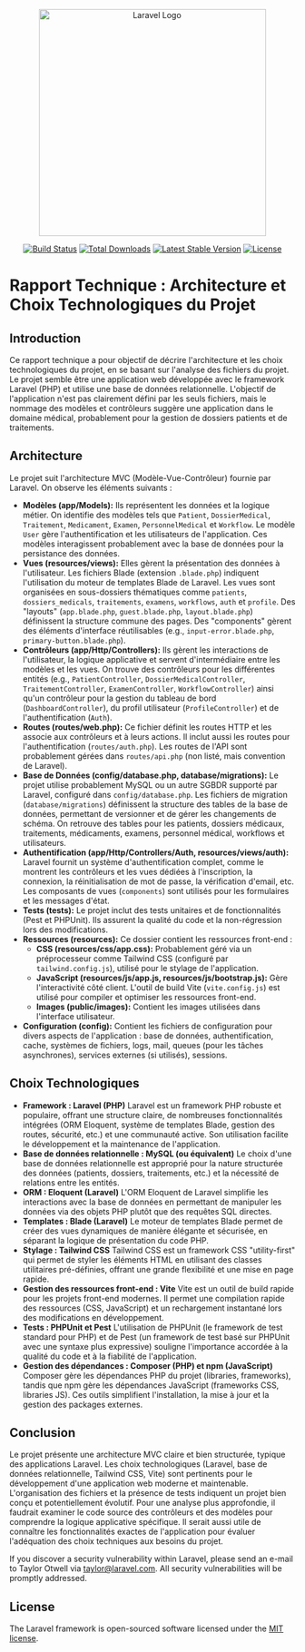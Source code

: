 <p align="center"><a href="https://laravel.com" target="_blank"><img src="https://raw.githubusercontent.com/laravel/art/master/logo-lockup/5%20SVG/2%20CMYK/1%20Full%20Color/laravel-logolockup-cmyk-red.svg" width="400" alt="Laravel Logo"></a></p>

<p align="center">
<a href="https://github.com/laravel/framework/actions"><img src="https://github.com/laravel/framework/workflows/tests/badge.svg" alt="Build Status"></a>
<a href="https://packagist.org/packages/laravel/framework"><img src="https://img.shields.io/packagist/dt/laravel/framework" alt="Total Downloads"></a>
<a href="https://packagist.org/packages/laravel/framework"><img src="https://img.shields.io/packagist/v/laravel/framework" alt="Latest Stable Version"></a>
<a href="https://packagist.org/packages/laravel/framework"><img src="https://img.shields.io/packagist/l/laravel/framework" alt="License"></a>
</p>

# Rapport Technique : Architecture et Choix Technologiques du Projet

## Introduction

Ce rapport technique a pour objectif de décrire l'architecture et les choix technologiques du projet, en se basant sur l'analyse des fichiers du projet. Le projet semble être une application web développée avec le framework Laravel (PHP) et utilise une base de données relationnelle.  L'objectif de l'application n'est pas clairement défini par les seuls fichiers, mais le nommage des modèles et contrôleurs suggère une application dans le domaine médical, probablement pour la gestion de dossiers patients et de traitements.

## Architecture

Le projet suit l'architecture MVC (Modèle-Vue-Contrôleur) fournie par Laravel.  On observe les éléments suivants :

*   **Modèles (app/Models):**  Ils représentent les données et la logique métier.  On identifie des modèles tels que `Patient`, `DossierMedical`, `Traitement`, `Medicament`, `Examen`, `PersonnelMedical` et `Workflow`.  Le modèle `User` gère l'authentification et les utilisateurs de l'application.  Ces modèles interagissent probablement avec la base de données pour la persistance des données.
*   **Vues (resources/views):**  Elles gèrent la présentation des données à l'utilisateur. Les fichiers Blade (extension `.blade.php`) indiquent l'utilisation du moteur de templates Blade de Laravel.  Les vues sont organisées en sous-dossiers thématiques comme `patients`, `dossiers_medicals`, `traitements`, `examens`, `workflows`, `auth` et `profile`.  Des "layouts" (`app.blade.php`, `guest.blade.php`, `layout.blade.php`) définissent la structure commune des pages.  Des "components" gèrent des éléments d'interface réutilisables (e.g., `input-error.blade.php`, `primary-button.blade.php`).
*   **Contrôleurs (app/Http/Controllers):** Ils gèrent les interactions de l'utilisateur, la logique applicative et servent d'intermédiaire entre les modèles et les vues. On trouve des contrôleurs pour les différentes entités (e.g., `PatientController`, `DossierMedicalController`, `TraitementController`, `ExamenController`, `WorkflowController`) ainsi qu'un contrôleur pour la gestion du tableau de bord (`DashboardController`), du profil utilisateur (`ProfileController`) et de l'authentification (`Auth`).
*   **Routes (routes/web.php):**  Ce fichier définit les routes HTTP et les associe aux contrôleurs et à leurs actions.  Il inclut aussi les routes pour l'authentification (`routes/auth.php`).  Les routes de l'API sont probablement gérées dans `routes/api.php` (non listé, mais convention de Laravel).
*   **Base de Données (config/database.php, database/migrations):**  Le projet utilise probablement MySQL ou un autre SGBDR supporté par Laravel, configuré dans `config/database.php`.  Les fichiers de migration (`database/migrations`) définissent la structure des tables de la base de données, permettant de versionner et de gérer les changements de schéma.  On retrouve des tables pour les patients, dossiers médicaux, traitements, médicaments, examens, personnel médical, workflows et utilisateurs.
*   **Authentification (app/Http/Controllers/Auth, resources/views/auth):**  Laravel fournit un système d'authentification complet, comme le montrent les contrôleurs et les vues dédiées à l'inscription, la connexion, la réinitialisation de mot de passe, la vérification d'email, etc.  Les composants de vues (`components`) sont utilisés pour les formulaires et les messages d'état.
*   **Tests (tests):**  Le projet inclut des tests unitaires et de fonctionnalités (Pest et PHPUnit).  Ils assurent la qualité du code et la non-régression lors des modifications.
*   **Ressources (resources):**  Ce dossier contient les ressources front-end :
    *   **CSS (resources/css/app.css):**  Probablement géré via un préprocesseur comme Tailwind CSS (configuré par `tailwind.config.js`), utilisé pour le stylage de l'application.
    *   **JavaScript (resources/js/app.js, resources/js/bootstrap.js):**  Gère l'interactivité côté client.  L'outil de build Vite (`vite.config.js`) est utilisé pour compiler et optimiser les ressources front-end.
    *   **Images (public/images):**  Contient les images utilisées dans l'interface utilisateur.
*   **Configuration (config):**  Contient les fichiers de configuration pour divers aspects de l'application : base de données, authentification, cache, systèmes de fichiers, logs, mail, queues (pour les tâches asynchrones), services externes (si utilisés), sessions.

## Choix Technologiques

*   **Framework : Laravel (PHP)**  Laravel est un framework PHP robuste et populaire, offrant une structure claire, de nombreuses fonctionnalités intégrées (ORM Eloquent, système de templates Blade, gestion des routes, sécurité, etc.) et une communauté active. Son utilisation facilite le développement et la maintenance de l'application.
*   **Base de données relationnelle : MySQL (ou équivalent)**  Le choix d'une base de données relationnelle est approprié pour la nature structurée des données (patients, dossiers, traitements, etc.) et la nécessité de relations entre les entités.
*   **ORM : Eloquent (Laravel)** L'ORM Eloquent de Laravel simplifie les interactions avec la base de données en permettant de manipuler les données via des objets PHP plutôt que des requêtes SQL directes.
*   **Templates : Blade (Laravel)**  Le moteur de templates Blade permet de créer des vues dynamiques de manière élégante et sécurisée, en séparant la logique de présentation du code PHP.
*   **Stylage : Tailwind CSS**  Tailwind CSS est un framework CSS "utility-first" qui permet de styler les éléments HTML en utilisant des classes utilitaires pré-définies, offrant une grande flexibilité et une mise en page rapide.
*   **Gestion des ressources front-end : Vite**  Vite est un outil de build rapide pour les projets front-end modernes. Il permet une compilation rapide des ressources (CSS, JavaScript) et un rechargement instantané lors des modifications en développement.
*   **Tests : PHPUnit et Pest**  L'utilisation de PHPUnit (le framework de test standard pour PHP) et de Pest (un framework de test basé sur PHPUnit avec une syntaxe plus expressive) souligne l'importance accordée à la qualité du code et à la fiabilité de l'application.
*   **Gestion des dépendances : Composer (PHP) et npm (JavaScript)** Composer gère les dépendances PHP du projet (libraries, frameworks), tandis que npm gère les dépendances JavaScript (frameworks CSS, libraries JS).  Ces outils simplifient l'installation, la mise à jour et la gestion des packages externes.

## Conclusion

Le projet présente une architecture MVC claire et bien structurée, typique des applications Laravel.  Les choix technologiques (Laravel, base de données relationnelle, Tailwind CSS, Vite) sont pertinents pour le développement d'une application web moderne et maintenable.  L'organisation des fichiers et la présence de tests indiquent un projet bien conçu et potentiellement évolutif.  Pour une analyse plus approfondie, il faudrait examiner le code source des contrôleurs et des modèles pour comprendre la logique applicative spécifique.  Il serait aussi utile de connaître les fonctionnalités exactes de l'application pour évaluer l'adéquation des choix techniques aux besoins du projet.

If you discover a security vulnerability within Laravel, please send an e-mail to Taylor Otwell via [taylor@laravel.com](mailto:taylor@laravel.com). All security vulnerabilities will be promptly addressed.

## License

The Laravel framework is open-sourced software licensed under the [MIT license](https://opensource.org/licenses/MIT).
